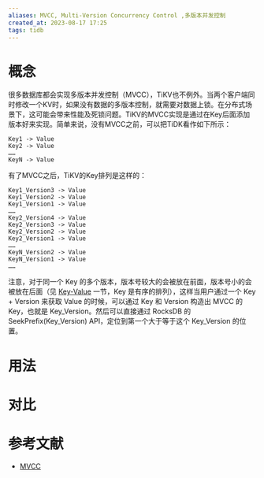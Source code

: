 ```yaml
---
aliases: MVCC, Multi-Version Concurrency Control ,多版本并发控制
created_at: 2023-08-17 17:25
tags: tidb
---
```


# 概念

很多数据库都会实现多版本并发控制（MVCC），TiKV也不例外。当两个客户端同时修改一个KV时，如果没有数据的多版本控制，就需要对数据上锁。在分布式场景下，这可能会带来性能及死锁问题。TiKV的MVCC实现是通过在Key后面添加版本好来实现。简单来说，没有MVCC之前，可以把TiDK看作如下所示：

```
Key1 -> Value 
Key2 -> Value 
…… 
KeyN -> Value
```

有了MVCC之后，TiKV的Key排列是这样的：

```text
Key1_Version3 -> Value
Key1_Version2 -> Value
Key1_Version1 -> Value
…… 
Key2_Version4 -> Value 
Key2_Version3 -> Value 
Key2_Version2 -> Value 
Key2_Version1 -> Value 
…… 
KeyN_Version2 -> Value 
KeyN_Version1 -> Value 
……
```

注意，对于同一个 Key 的多个版本，版本号较大的会被放在前面，版本号小的会被放在后面（见 [Key-Value](https://docs.pingcap.com/zh/tidb/stable/tidb-storage#key-value-pairs%E9%94%AE%E5%80%BC%E5%AF%B9) 一节，Key 是有序的排列），这样当用户通过一个 Key + Version 来获取 Value 的时候，可以通过 Key 和 Version 构造出 MVCC 的 Key，也就是 Key_Version。然后可以直接通过 RocksDB 的 SeekPrefix(Key_Version) API，定位到第一个大于等于这个 Key_Version 的位置。

# 用法



# 对比



# 参考文献

- [MVCC](https://docs.pingcap.com/zh/tidb/stable/tidb-storage#mvcc)
